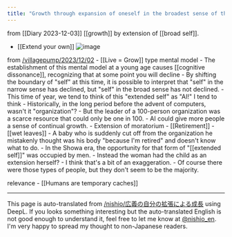 ```yaml
---
title: "Growth through expansion of oneself in the broadest sense of the word"
---
```


from  [[Diary 2023-12-03]]
[[growth]] by extension of [[broad self]].
- [[Extend your own]]
![image](https://gyazo.com/fb5cedeeeb3d03a62ce99c2df9a08374/thumb/1000)

from [/villagepump/2023/12/02](https://scrapbox.io/villagepump/2023/12/02)
    - [[Live = Grow]] type mental model
    - The establishment of this mental model at a young age causes [[cognitive dissonance]], recognizing that at some point you will decline
    - By shifting the boundary of "self" at this time, it is possible to interpret that "self" in the narrow sense has declined, but "self" in the broad sense has not declined.
    - This time of year, we tend to think of this "extended self" as "AI!" I tend to think
        - Historically, in the long period before the advent of computers, wasn't it "organization"?
        - But the leader of a 100-person organization was a scarce resource that could only be one in 100.
        - AI could give more people a sense of continual growth.
    - Extension of moratorium
        - [[Retirement]]
        - [[wet leaves]]
            - A baby who is suddenly cut off from the organization he mistakenly thought was his body "because I'm retired" and doesn't know what to do.
    - In the Showa era, the opportunity for that form of "[[extended self]]" was occupied by men.
        - Instead the woman had the child as an extension herself?
            - I think that's a bit of an exaggeration.
            - Of course there were those types of people, but they don't seem to be the majority.


relevance
    - [[Humans are temporary caches]]

---
This page is auto-translated from [/nishio/広義の自分の拡張による成長](https://scrapbox.io/nishio/広義の自分の拡張による成長) using DeepL. If you looks something interesting but the auto-translated English is not good enough to understand it, feel free to let me know at [@nishio_en](https://twitter.com/nishio_en). I'm very happy to spread my thought to non-Japanese readers.